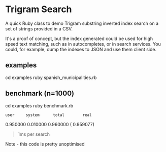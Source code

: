 Trigram Search
===============

A quick Ruby class to demo Trigram substring inverted index search on a set of strings provided in a CSV.

It's a proof of concept, but the index generated could be used for high speed text matching, such as in autocompletes, or in search services. You could, for example, dump the indexes to JSON and use them client side.


examples
---------
cd examples
ruby spanish_municipalities.rb


benchmark (n=1000)
---------
cd examples
ruby benchmark.rb

    user     system      total        real
0.950000   0.010000   0.960000 (  0.959077)

>1ms per search

Note - this code is pretty unoptimised